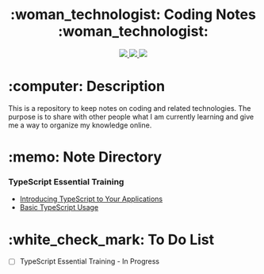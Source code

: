 <div align="center">
   <h1>:woman_technologist: Coding Notes :woman_technologist:</h1>
   <a href="http://steviecodes.com" target="_blank">
      <img src="https://img.shields.io/badge/-Portfolio_-darkgreen?style=for-the-badge&logo=medium"/>
   </a>
   <a href="https://www.linkedin.com/in/stevie-militello/" target="_blank">
      <img src="https://img.shields.io/badge/-Linkedin-blue?style=for-the-badge&``logo=Linkedin&logoColor=white">
   </a> 
   <a href="mailto:steviemilitello@gmail.com" target="_blank">
      <img src="https://img.shields.io/badge/-Email-c14438?style=for-the-badge&logo=Gmail&``logoColor=white">
   </a>
</div>

<h1>:computer: Description</h1>

<p>This is a repository to keep notes on coding and related technologies. The purpose is to share with other people what I am currently learning and give me a way to organize my knowledge online.</p>

<h1>:memo: Note Directory</h1>

<h3>TypeScript Essential Training</h3>

- [Introducing TypeScript to Your Applications](typescript-essential-training/1-introducing-typescript-to-your-applications.md)
- [Basic TypeScript Usage](typescript-essential-training/2-basic-typescript-usage.md)

<h1>:white_check_mark: To Do List</h1>

- [ ] TypeScript Essential Training - In Progress 
